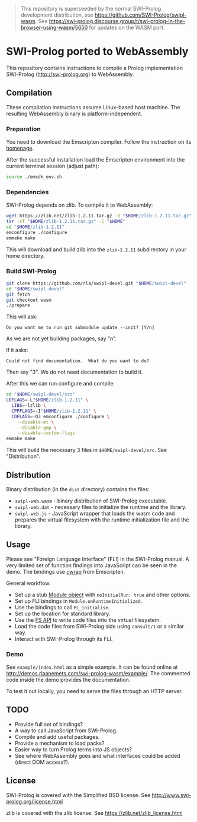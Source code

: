 > This repository is superseeded by the normal SWI-Prolog development
> distribution, see https://github.com/SWI-Prolog/swipl-wasm.  See
> https://swi-prolog.discourse.group/t/swi-prolog-in-the-browser-using-wasm/5650
> for updates on the WASM port.

# SWI-Prolog ported to WebAssembly

This repository contains instructions to compile a Prolog
implementation SWI-Prolog (<http://swi-prolog.org>) to
WebAssembly.

## Compilation

These compilation instructions assume Linux-based
host machine. The resulting WebAssembly binary is
platform-independent.

### Preparation

You need to download the Emscripten compiler. Follow
the instruction on its [homepage][em-install].

[em-install]:http://kripken.github.io/emscripten-site/docs/getting_started/downloads.html

After the successful installation load the Emscripten
environment into the current terminal session (adjust path):

```sh
source ./emsdk_env.sh
```

### Dependencies

SWI-Prolog depends on zlib. To compile it to WebAssembly:

```sh
wget https://zlib.net/zlib-1.2.11.tar.gz -O "$HOME/zlib-1.2.11.tar.gz"
tar -xf "$HOME/zlib-1.2.11.tar.gz" -C "$HOME"
cd "$HOME/zlib-1.2.11"
emconfigure ./configure
emmake make
```

This will download and build zlib into the `zlib-1.2.11`
subdirectory in your home directory.

### Build SWI-Prolog

```sh
git clone https://github.com/rla/swipl-devel.git "$HOME/swipl-devel"
cd "$HOME/swipl-devel"
git fetch
git checkout wasm
./prepare
```

This will ask:

```
Do you want me to run git submodule update --init? [Y/n]
```

As we are not yet building packages, say "n".

If it asks:

```
Could not find documentation.  What do you want to do?
```

Then say "3". We do not need documentation to build it.

After this we can run configure and compile:

```sh
cd "$HOME/swipl-devel/src"
LDFLAGS=-L"$HOME/zlib-1.2.11" \
  LIBS=-lzlib \
  CPPFLAGS=-I"$HOME/zlib-1.2.11" \
  COFLAGS=-O3 emconfigure ./configure \
    --disable-mt \
    --disable-gmp \
    --disable-custom-flags
emmake make
```

This will build the necessary 3 files in `$HOME/swipl-devel/src`.
See "Distribution".

## Distribution

Binary distribution (in the `dist` directory) contains
the files:

 * `swipl-web.wasm` - binary distribution of SWI-Prolog executable.
 * `swipl-web.dat` - necessary files to initialize the runtime and the library.
 * `swipl-web.js` - JavaScript wrapper that loads the wasm code and prepares the
   virtual filesystem with the runtime initialization file and the library.

## Usage

Please see "Foreign Language Interface" (FLI) in the SWI-Prolog manual. A very limited
set of function findings into JavaScript can be seen in the demo.
The bindings use [cwrap][cwrap] from Emscripten.

[cwrap]:https://kripken.github.io/emscripten-site/docs/api_reference/preamble.js.html#cwrap

General workflow:

 * Set up a stub [Module object][module] with `noInitialRun: true` and other options.
 * Set up FLI bindings in `Module.onRuntimeInitialized`.
 * Use the bindings to call `PL_initialise`.
 * Set up the location for standard library.
 * Use the [FS API][fs] to write code files into the virtual filesystem.
 * Load the code files from SWI-Prolog side using `consult/1` or a similar way.
 * Interact with SWI-Prolog through its FLI.

[module]:https://kripken.github.io/emscripten-site/docs/api_reference/module.html
[fs]:https://kripken.github.io/emscripten-site/docs/api_reference/Filesystem-API.html

### Demo

See `example/index.html` as a simple example. It can be found online at
<http://demos.rlaanemets.com/swi-prolog-wasm/example/>. The commented code
inside the demo provides the documentation.

To test it out locally, you need to serve the files through an HTTP server.

## TODO

 * Provide full set of bindings?
 * A way to call JavaScript from SWI-Prolog.
 * Compile and add useful packages.
 * Provide a mechanism to load packs?
 * Easier way to turn Prolog terms into JS objects?
 * See where WebAssembly goes and what interfaces
   could be added (direct DOM access?).

## License

SWI-Prolog is covered with the Simplified BSD license. See <http://www.swi-prolog.org/license.html>

zlib is covered with the zlib license. See <https://zlib.net/zlib_license.html>

